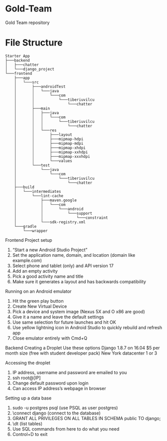 # Gold-Team
Gold Team repository

# File Structure
    Starter App
    ├───backend
    │   ├───chatter
    │   └───django_project
    └───frontend
        ├───app
        │   └───src
        │       ├───androidTest
        │       │   └───java
        │       │       └───com
        │       │           └───tiberiuvilcu
        │       │               └───chatter
        │       ├───main
        │       │   ├───java
        │       │   │   └───com
        │       │   │       └───tiberiuvilcu
        │       │   │           └───chatter
        │       │   └───res
        │       │       ├───layout
        │       │       ├───mipmap-hdpi
        │       │       ├───mipmap-mdpi
        │       │       ├───mipmap-xhdpi
        │       │       ├───mipmap-xxhdpi
        │       │       ├───mipmap-xxxhdpi
        │       │       └───values
        │       └───test
        │           └───java
        │               └───com
        │                   └───tiberiuvilcu
        │                       └───chatter
        ├───build
        │   └───intermediates
        │       └───lint-cache
        │           ├───maven.google
        │           │   └───com
        │           │       └───android
        │           │           └───support
        │           │               └───constraint
        │           └───sdk-registry.xml
        └───gradle
            └───wrapper

Frontend
Project setup
1. “Start a new Android Studio Project”
2. Set the application name, domain, and location (domain like example.com)
3. Select phone and tablet (only) and API version 17
4. Add an empty activity
5. Pick a good activity name and title
6. Make sure it generates a layout and has backwards compatibility

Running on an Android emulator
1. Hit the green play button
2. Create New Virtual Device
3. Pick a device and system image (Nexus 5X and O x86 are good)
4. Give it a name and leave the default settings
5. Use same selection for future launches and hit OK
6. Use yellow lightning icon in Android Studio to quickly rebuild and refresh app
7. Close emulator entirely with Cmd+Q

Backend
Creating a Droplet
Use these options
  Django 1.8.7 on 16.04
  $5 per month size (free with student developer pack)
  New York datacenter 1 or 3
  
Accessing the droplet
1. IP address, username and password are emailed to you
2. ssh root@[IP]
3. Change default password upon login
4. Can access IP address’s webpage in browser

Setting up a data base
1. sudo -u postgres psql (use PSQL as user postgres)
2. \connect django (connect to the database)
3. GRANT ALL PRIVILEGES ON ALL TABLES IN SCHEMA public TO django;
4. \dt (list tables)
5. Use SQL commands from here to do what you need
6. Control+D to exit
